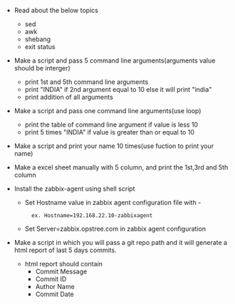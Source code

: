 * Read about the below topics

    - sed
    - awk
    - shebang
    - exit status

* Make a script and pass 5 command line arguments(arguments value should be interger)

    - print 1st and 5th command line arguments
    -  print "INDIA" if 2nd argument equal to 10 else it will print "india"
    - print addition of all arguments
* Make a script and pass one command line arguments(use loop)

    - print the table of command line argument if value is less 10
    - print 5 times "INDIA" if value is greater than or equal to 10
* Make a script and print your name 10 times(use fuction to print your name)

* Make a excel sheet manually with 5 column, and print the 1st,3rd and 5th column

* Install the zabbix-agent using shell script

    - Set Hostname value in zabbix agent configuration file with <IP of you localmachine>-<hostname of you local 
      machine>

            ex. Hostname=192.168.22.10-zabbixagent
    - Set Server=zabbix.opstree.com in zabbix agent configuration

* Make a script in which you will pass a git repo path and it will generate a html report of last 5 days commits.

    - html report should contain
         - Commit Message
         - Commit ID
         - Author Name
         - Commit Date
